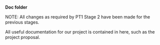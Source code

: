**Doc folder**

NOTE: All changes as required by PT1 Stage 2 have been made for the previous stages.

All useful documentation for our project is contained in here, such as the project proposal.
